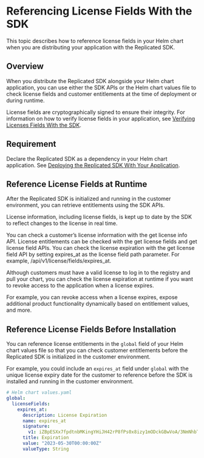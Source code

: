 # Referencing License Fields With the SDK

This topic describes how to reference license fields in your Helm chart when you are distributing your application with the Replicated SDK.

## Overview

When you distribute the Replicated SDK alongside your Helm chart application, you can use either the SDK APIs or the Helm chart values file to check license fields and customer entitlements at the time of deployment or during runtime.

License fields are cryptographically signed to ensure their integrity. For information on how to verify license fields in your application, see [Verifying Licenses Fields With the SDK](licenses-verify-fields-sdk-api).

## Requirement

Declare the Replicated SDK as a dependency in your Helm chart application. See [Deploying the Replicated SDK With Your Application](replicated-sdk-using).

## Reference License Fields at Runtime

After the Replicated SDK is initialized and running in the customer environment, you can retrieve entitlements using the SDK APIs.

License information, including license fields, is kept up to date by the SDK to reflect changes to the license in real time.

You can check a customer’s license information with the get license info API. License entitlements can be checked with the get license fields and get license field APIs. You can check the license expiration with the get license field API by setting expires_at as the license field path parameter. For example, /api/v1/license/fields/expires_at.

Although customers must have a valid license to log in to the registry and pull your chart, you can check the license expiration at runtime if you want to revoke access to the application when a license expires.

For example, you can revoke access when a license expires, expose additional product functionality dynamically based on entitlement values, and more.

## Reference License Fields Before Installation

You can reference license entitlements in the `global` field of your Helm chart values file so that you can check customer entitlements before the Replicated SDK is initialized in the customer environment.

For example, you could include an `expires_at` field under `global` with the unique license expiry date for the customer to reference before the SDK is installed and running in the customer environment.

```yaml
# Helm chart values.yaml
global:
  licenseFields:
    expires_at:
      description: License Expiration
      name: expires_at
      signature:
        v1: iZBpESXx7fpdtnbMKingYHiJH42rP8fPs0x8izy1mODckGBwVoA/3NmNhbTty7gbibvvmw6rbsCEFvaKBTW4zoEWKicQ9hJWKVIWsYH27HYZghvRCxxz4akUxW5/BWsX5DTwfcEAyEUSUvgCo9ba9IYchvrQSEupHzG/r5LM/dKV4aojCqIodkdB+yZKyfm4xo4e9ZWtWyQgVVmzOlIPOwUspTi0GtUK3T99r/JkPd4od8q6CdkuNKDJ9lg2h5/TQSRrJtkp7DeJT1byUkELw4t2mTXMmNK/nMMl8u/TWt1rvKrR2KOBw1i+nFG5N8sfRbfyPOYSxbhR8CkXatnVKA==
      title: Expiration
      value: "2023-05-30T00:00:00Z"
      valueType: String
```